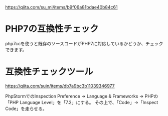 https://qiita.com/su_mi/items/b9f06a81bdae40b84c61

# PHP7の互換性チェック
php7ccを使うと既存のソースコードがPHP7に対応しているかどうか、チェックできます。


# 互換性チェックツール
https://qiita.com/suin/items/db7a9bc3b11039346977

PhpStormでのInspection
Preference → Language & Frameworks → PHPの「PHP Language Level」を「7.2」にする。
その上で、「Code」→「Inspect Code」を走らせる。
